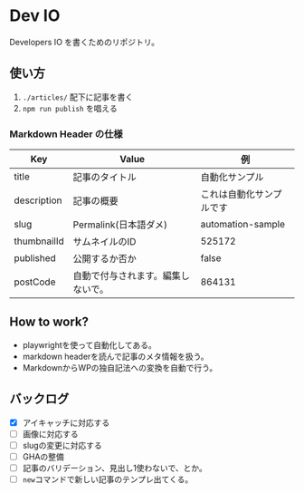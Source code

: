 # Dev IO

Developers IO を書くためのリポジトリ。

## 使い方

1. `./articles/` 配下に記事を書く
1. `npm run publish` を唱える

### Markdown Header の仕様

| Key         | Value                              | 例                       |
| ----------- | ---------------------------------- | ------------------------ |
| title       | 記事のタイトル                     | 自動化サンプル           |
| description | 記事の概要                         | これは自動化サンプルです |
| slug        | Permalink(日本語ダメ)              | automation-sample        |
| thumbnailId | サムネイルのID                     | 525172                   |
| published   | 公開するか否か                     | false                    |
| postCode    | 自動で付与されます。編集しないで。 | 864131                   |

## How to work?

- playwrightを使って自動化してある。
- markdown headerを読んで記事のメタ情報を扱う。
- MarkdownからWPの独自記法への変換を自動で行う。

## バックログ

- [x] アイキャッチに対応する
- [ ] 画像に対応する
- [ ] slugの変更に対応する
- [ ] GHAの整備
- [ ] 記事のバリデーション、見出し1使わないで、とか。
- [ ] `new`コマンドで新しい記事のテンプレ出てくる。
